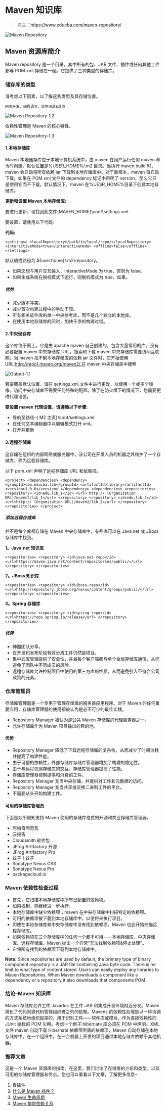# Maven 知识库

> 原文：<https://www.educba.com/maven-repository/>

![Maven Repository](img/4c4264ae862644fa8a2a088b7cf0741b.png)



## Maven 资源库简介

Maven repository 是一个目录，其中所有的包、JAR 文件、插件或任何其他工件都与 POM.xml 存储在一起。它提供了三种类型的存储库。

### 储存库的类型

请考虑以下因素，以了解这些类型及其存储位置。

<small>网页开发、编程语言、软件测试&其他</small>

![Maven Repository-1.2](img/2c83b03c0b357905db838f0f1d4135e6.png)



依赖性管理是 Maven 的核心特性。

![Maven Repository-1.3](img/c983b4f46825ec90a7474f35d0b2c7a0.png)



#### 1.本地存储库

Maven 本地储存库位于本地计算机系统中，由 maven 在用户运行任何 maven 命令时创建。默认位置是%USER_HOME%/.m2 目录。当执行 maven build 时，maven 会自动将所有依赖 jar 下载到本地存储库中。对于新版本，maven 将自动下载。如果在 POM.xml 文件的 dependency 标记中声明了 version，那么它只是使用它而不下载。默认情况下，maven 在%UESR_HOME%目录下创建本地存储库。

**更新和设置 Maven 本地存储库:**

要进行更新，请找到此文件{MAVEN_HOME}\conf\settings.xml

要设置，请使用以下代码:

**代码:**

`<settings>
<localRepository>/path/to/local/repo/</localRepository>
<interactiveMode>true</interactiveMode>
<offline>false</offline>
</settings>`

默认值或路径为:${user.home}/.m2/repository。

*   如果您想与用户交互输入，interactiveMode 为 true，否则为 false。
*   如果生成系统在脱机模式下运行，则脱机模式为 true，如果。

##### 优势

*   减少版本冲突。
*   减少首次构建过程中的手动干预。
*   所有相关软件库的单一中央参考库，而不是几个独立的本地库。
*   在使用本地存储库的同时，加快干净的构建过程。

#### 2.中央储存库

这个库位于网上。它是由 apache maven 自己创建的，包含大量常用的库。没有必要配置 maven 中央存储库 URL。搜索和下载 maven 中央存储库需要访问互联网。当 maven 找不到本地存储库的依赖 jar 文件时，它开始使用 URL:http://repo1.maven.org/maven2/.在 maven 中央存储库中搜索

![Output-1.1](img/ade056cc3adac71a4966af600955dcc4.png "Maven Repository-1.1")



若要覆盖默认位置，请在 settings.xml 文件中进行更改，以使用一个或多个镜像。访问中央存储库不需要任何特殊的配置。除了在防火墙下的情况下，您需要更改代理设置。

**要设置 maven 代理设置，请遵循以下步骤:**

*   导航至路径–{ M2 主页}/conf/settings.xml
*   在任何文本编辑器中以编辑模式打开 xml。
*   打开并更新

#### 3.远程存储库

这存储在组织的内部网络或服务器中。该公司在开发人员的机器之外维护了一个存储库，称为远程存储库。

以下 pom.xml 声明了远程存储库 URL 和依赖项。

`<project>
<dependencies>
<dependency>
<groupId>com.educba.lib</groupId>
<artifactId>library</artifactId>
<version>1.0.0</version>
</dependency>
<dependencies>
<repositories>
<repository>
<id>edu.lib_1</id>
<url> http:// (Organization URL)/maven2/lib_1</url>
</repository>
<repository>
<id>edu.lib_2</id>
<url>http:// (Organization URL)/maven2/lib_2</url>
</repository>
</repositories>
</project>`

##### 添加远程存储库

并不是每个库都存储在 Maven 中央存储库中，有些库可以在 Java.net 或 JBoss 存储库中找到。

**1。Java.net 知识库**

`<repositories>
<repository>
<id>java-net-repo</id>
<url>https://maven.java.net/content/repositories/public/</url>
</repository>
</repositories>`

**2。JBoss 知识库**

`<repositories>
<repository>
<id>jboss-repo</id>
<url>http://repository.jboss.org/nexus/content/groups/public/</url>
</repository>
</repositories>`

**3。Spring 存储库**

`<repositories>
<repository>
<id>spring-repo</id>
<url>https://repo.spring.io/release</url>
</repository>
</repositories>`

##### 优势

*   神器团队分享。
*   在开发和发布阶段有效分离工件仍然是项目。
*   集中式库管理提供了安全性，并且每个客户端都与单个全局存储库通信，从而避免了团队中不同成员的风险。
*   远程存储库允许控制项目中使用的第三方库的性质，从而避免引入不符合公司政策的元素。

### 仓库管理员

存储库管理器是一个专用于管理存储库的服务器应用程序。对于 Maven 的任何重要应用，存储库管理器的使用都被认为是必不可少的最佳实践。

*   Repository Manager 被认为是公共 Maven 存储库的代理服务器之一。
*   允许存储库作为 Maven 项目输出的目的地。

#### 优势

*   Repository Manager 降低了下载远程存储库的复杂性，从而减少了时间消耗并提高了构建性能。
*   由于可信的依赖性，外部存储库存储库管理器增加了构建的稳定性。
*   由于与远程快照存储库的交互，存储库管理器提高了性能。
*   存储库管理器控制提供和消费的工件。
*   Repository Manager 充当中央存储，并提供对工件和元数据的访问。
*   Repository Manager 充当共享或交换二进制工件的平台。
*   不需要从头开始构建工件。

#### 可用的存储库管理员

下面是众所周知支持 Maven 使用的存储库格式的开源和商业存储库管理器。

*   阿帕奇阿奇瓦
*   云报告
*   Cloudsmith 软件包
*   JFrog Artifactory 开源
*   JFrog Artifactory Pro
*   蚊子！蚊子
*   Sonatype Nexus OSS
*   Sonatype Nexus Pro
*   packagecloud.io

### Maven 依赖性检查过程

*   首先，它扫描本地存储库中所有已配置的依赖项。
*   如果找到，则继续进一步执行。
*   本地存储库中缺少依赖项；maven 在中央存储库中扫描特定的依赖项。
*   可用的依赖项被下载到本地存储库中，以便将来执行项目。
*   即使在本地存储库和中央存储库中没有找到依赖项，Maven 也会开始扫描远程存储库。
*   如果依赖项在三个存储库中的任何一个都不可用——本地存储库、中央存储库、远程存储库，Maven 抛出一个异常“无法找到依赖项&停止处理”。
*   它将所有找到的依赖项下载到本地存储库中。

**Note:** Since repositories are used by default, the primary type of binary component repository is a JAR file containing Java byte code. There is no limit to what type of content stored. Users can easily deploy any libraries to Maven Repositories. When Maven downloads a component like a dependency or a repository it also downloads that components POM.

### 结论–Maven 知识库

Maven 存储库允许工件 Javadoc 在工件 JAR 和集成开发环境附近分发。Maven 简化了代码对源代码管理组织者之外的依赖。Mavens 的依赖性处理是以一种协调的方式系统地组织起来的，用于识别工件——软件库或模块、作为直接依赖性的 JUnit 坐标的 POM 引用。考虑一个例子:hibernate 库必须在 POM 中声明。XML 文件 maven 自动下载 Hibernate 依赖项所需的依赖项，Maven 自动存储在本地存储库中。在一个组织中，在一台机器上开发的项目通过本地存储库依赖于其他机器。

### 推荐文章

这是一个 Maven 资源库的指南。在这里，我们讨论了存储库的介绍和类型，以及可用的存储库管理器和优点。您也可以看看以下文章，了解更多信息–

1.  [胃插件](https://www.educba.com/maven-plugins/)
2.  [什么是 Maven 插件？](https://www.educba.com/what-is-maven-plugins/)
3.  [Maven 生命周期](https://www.educba.com/maven-life-cycle/)
4.  [Maven 排除依赖关系](https://www.educba.com/maven-exclude-dependency/)